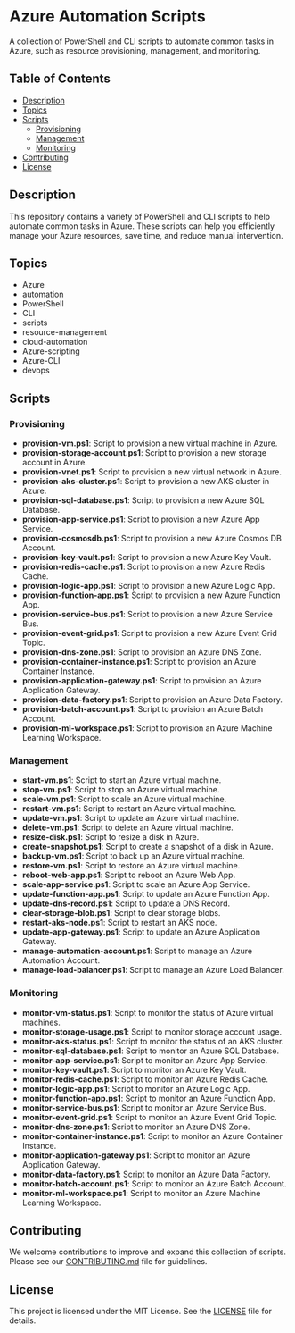 # Azure Automation Scripts

A collection of PowerShell and CLI scripts to automate common tasks in Azure, such as resource provisioning, management, and monitoring.

## Table of Contents

- [Description](#description)
- [Topics](#topics)
- [Scripts](#scripts)
  - [Provisioning](#provisioning)
  - [Management](#management)
  - [Monitoring](#monitoring)
- [Contributing](#contributing)
- [License](#license)

## Description

This repository contains a variety of PowerShell and CLI scripts to help automate common tasks in Azure. These scripts can help you efficiently manage your Azure resources, save time, and reduce manual intervention.

## Topics

- Azure
- automation
- PowerShell
- CLI
- scripts
- resource-management
- cloud-automation
- Azure-scripting
- Azure-CLI
- devops

## Scripts

### Provisioning

- **provision-vm.ps1**: Script to provision a new virtual machine in Azure.
- **provision-storage-account.ps1**: Script to provision a new storage account in Azure.
- **provision-vnet.ps1**: Script to provision a new virtual network in Azure.
- **provision-aks-cluster.ps1**: Script to provision a new AKS cluster in Azure.
- **provision-sql-database.ps1**: Script to provision a new Azure SQL Database.
- **provision-app-service.ps1**: Script to provision a new Azure App Service.
- **provision-cosmosdb.ps1**: Script to provision a new Azure Cosmos DB Account.
- **provision-key-vault.ps1**: Script to provision a new Azure Key Vault.
- **provision-redis-cache.ps1**: Script to provision a new Azure Redis Cache.
- **provision-logic-app.ps1**: Script to provision a new Azure Logic App.
- **provision-function-app.ps1**: Script to provision a new Azure Function App.
- **provision-service-bus.ps1**: Script to provision a new Azure Service Bus.
- **provision-event-grid.ps1**: Script to provision a new Azure Event Grid Topic.
- **provision-dns-zone.ps1**: Script to provision an Azure DNS Zone.
- **provision-container-instance.ps1**: Script to provision an Azure Container Instance.
- **provision-application-gateway.ps1**: Script to provision an Azure Application Gateway.
- **provision-data-factory.ps1**: Script to provision an Azure Data Factory.
- **provision-batch-account.ps1**: Script to provision an Azure Batch Account.
- **provision-ml-workspace.ps1**: Script to provision an Azure Machine Learning Workspace.

### Management

- **start-vm.ps1**: Script to start an Azure virtual machine.
- **stop-vm.ps1**: Script to stop an Azure virtual machine.
- **scale-vm.ps1**: Script to scale an Azure virtual machine.
- **restart-vm.ps1**: Script to restart an Azure virtual machine.
- **update-vm.ps1**: Script to update an Azure virtual machine.
- **delete-vm.ps1**: Script to delete an Azure virtual machine.
- **resize-disk.ps1**: Script to resize a disk in Azure.
- **create-snapshot.ps1**: Script to create a snapshot of a disk in Azure.
- **backup-vm.ps1**: Script to back up an Azure virtual machine.
- **restore-vm.ps1**: Script to restore an Azure virtual machine.
- **reboot-web-app.ps1**: Script to reboot an Azure Web App.
- **scale-app-service.ps1**: Script to scale an Azure App Service.
- **update-function-app.ps1**: Script to update an Azure Function App.
- **update-dns-record.ps1**: Script to update a DNS Record.
- **clear-storage-blob.ps1**: Script to clear storage blobs.
- **restart-aks-node.ps1**: Script to restart an AKS node.
- **update-app-gateway.ps1**: Script to update an Azure Application Gateway.
- **manage-automation-account.ps1**: Script to manage an Azure Automation Account.
- **manage-load-balancer.ps1**: Script to manage an Azure Load Balancer.

### Monitoring

- **monitor-vm-status.ps1**: Script to monitor the status of Azure virtual machines.
- **monitor-storage-usage.ps1**: Script to monitor storage account usage.
- **monitor-aks-status.ps1**: Script to monitor the status of an AKS cluster.
- **monitor-sql-database.ps1**: Script to monitor an Azure SQL Database.
- **monitor-app-service.ps1**: Script to monitor an Azure App Service.
- **monitor-key-vault.ps1**: Script to monitor an Azure Key Vault.
- **monitor-redis-cache.ps1**: Script to monitor an Azure Redis Cache.
- **monitor-logic-app.ps1**: Script to monitor an Azure Logic App.
- **monitor-function-app.ps1**: Script to monitor an Azure Function App.
- **monitor-service-bus.ps1**: Script to monitor an Azure Service Bus.
- **monitor-event-grid.ps1**: Script to monitor an Azure Event Grid Topic.
- **monitor-dns-zone.ps1**: Script to monitor an Azure DNS Zone.
- **monitor-container-instance.ps1**: Script to monitor an Azure Container Instance.
- **monitor-application-gateway.ps1**: Script to monitor an Azure Application Gateway.
- **monitor-data-factory.ps1**: Script to monitor an Azure Data Factory.
- **monitor-batch-account.ps1**: Script to monitor an Azure Batch Account.
- **monitor-ml-workspace.ps1**: Script to monitor an Azure Machine Learning Workspace.

## Contributing

We welcome contributions to improve and expand this collection of scripts. Please see our [CONTRIBUTING.md](CONTRIBUTING.md) file for guidelines.

## License

This project is licensed under the MIT License. See the [LICENSE](LICENSE) file for details.
